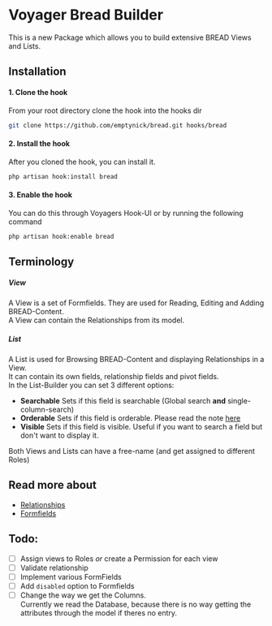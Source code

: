 # Voyager Bread Builder
This is a new Package which allows you to build extensive BREAD Views and Lists.  
## Installation
#### 1. Clone the hook
From your root directory clone the hook into the hooks dir
```bash
git clone https://github.com/emptynick/bread.git hooks/bread
```
#### 2. Install the hook
After you cloned the hook, you can install it.
```bash
php artisan hook:install bread
```
#### 3. Enable the hook
You can do this through Voyagers Hook-UI or by running the following command
```bash
php artisan hook:enable bread
```
## Terminology
##### View
A View is a set of Formfields. They are used for Reading, Editing and Adding BREAD-Content.  
A View can contain the Relationships from its model.
##### List
A List is used for Browsing BREAD-Content and displaying Relationships in a View.  
It can contain its own fields, relationship fields and pivot fields.  
In the List-Builder you can set 3 different options:
- **Searchable** Sets if this field is searchable (Global search **and** single-column-search)
- **Orderable** Sets if this field is orderable. Please read the note [here](/docs/Relationships.md)
- **Visible** Sets if this field is visible. Useful if you want to search a field but don't want to display it.

Both Views and Lists can have a free-name (and get assigned to different Roles)


## Read more about
- [Relationships](/docs/Relationships.md)
- [Formfields](/docs/Formfields.md)

## Todo:
- [ ] Assign views to Roles *or* create a Permission for each view
- [ ] Validate relationship
- [ ] Implement various FormFields
- [ ] Add `disabled` option to Formfields
- [ ] Change the way we get the Columns.  
	Currently we read the Database, because there is no way getting the attributes through the model if theres no entry.
